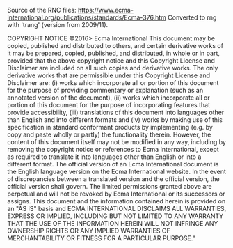 Source of the RNC files: https://www.ecma-international.org/publications/standards/Ecma-376.htm
Converted to rng with 'trang' (version from 2009/11).

COPYRIGHT NOTICE
©2016> Ecma International
This document may be copied, published and distributed to others, and certain derivative works of it may be prepared, copied, published, and distributed, in whole or in part, provided that the above copyright notice and this Copyright License and Disclaimer are included on all such copies and derivative works. The only derivative works that are permissible under this Copyright License and Disclaimer are:
(i)    works which incorporate all or portion of this document for the purpose of providing commentary or explanation (such as an annotated version of the document),
(ii)    works which incorporate all or portion of this document for the purpose of incorporating features that provide accessibility,
(iii)        translations of this document into languages other than English and into different formats and
(iv)   works by making use of this specification in standard conformant products by implementing (e.g. by copy and paste wholly or partly) the functionality therein.
However, the content of this document itself may not be modified in any way, including by removing the copyright notice or references to Ecma International, except as required to translate it into languages other than English or into a different format.
The official version of an Ecma International document is the English language version on the Ecma International website. In the event of discrepancies between a translated version and the official version, the official version shall govern.
The limited permissions granted above are perpetual and will not be revoked by Ecma International or its successors or assigns.
This document and the information contained herein is provided on an "AS IS" basis and ECMA INTERNATIONAL DISCLAIMS ALL WARRANTIES, EXPRESS OR IMPLIED, INCLUDING BUT NOT LIMITED TO ANY WARRANTY THAT THE USE OF THE INFORMATION HEREIN WILL NOT INFRINGE ANY OWNERSHIP RIGHTS OR ANY IMPLIED WARRANTIES OF MERCHANTABILITY OR FITNESS FOR A PARTICULAR PURPOSE."
